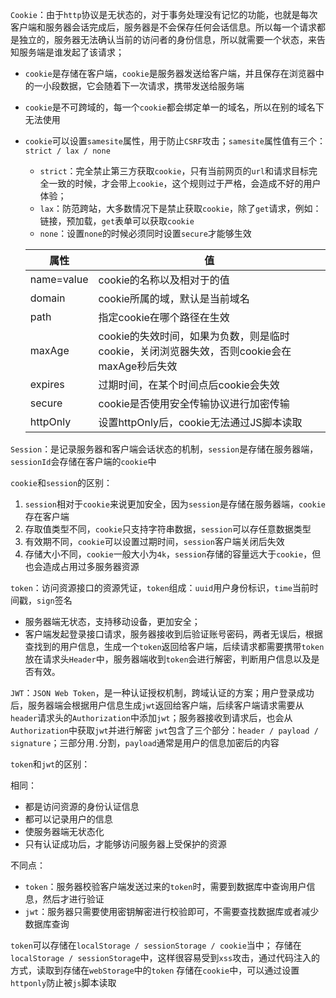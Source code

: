 `Cookie`：由于`http`协议是无状态的，对于事务处理没有记忆的功能，也就是每次客户端和服务器会话完成后，服务器是不会保存任何会话信息。所以每一个请求都是独立的，服务器无法确认当前的访问者的身份信息，所以就需要一个状态，来告知服务端是谁发起了该请求；

* `cookie`是存储在客户端，`cookie`是服务器发送给客户端，并且保存在浏览器中的一小段数据，它会随着下一次请求，携带发送给服务端

* `cookie`是不可跨域的，每一个`cookie`都会绑定单一的域名，所以在别的域名下无法使用

* `cookie`可以设置`samesite`属性，用于防止`CSRF`攻击；`samesite`属性值有三个：`strict / lax / none`

  * `strict`：完全禁止第三方获取`cookie`，只有当前网页的`url`和请求目标完全一致的时候，才会带上`cookie`，这个规则过于严格，会造成不好的用户体验；
  * `lax`：防范跨站，大多数情况下是禁止获取`cookie`，除了`get`请求，例如：链接，预加载，`get`表单可以获取`cookie`
  * `none`：设置`none`的时候必须同时设置`secure`才能够生效
  
  | 属性       | 值                                                           |
  | ---------- | ------------------------------------------------------------ |
  | name=value | cookie的名称以及相对于的值                                   |
  | domain     | cookie所属的域，默认是当前域名                               |
  | path       | 指定cookie在哪个路径在生效                                   |
  | maxAge     | cookie的失效时间，如果为负数，则是临时cookie，关闭浏览器失效，否则cookie会在maxAge秒后失效 |
  | expires    | 过期时间，在某个时间点后cookie会失效                         |
  | secure     | cookie是否使用安全传输协议进行加密传输                       |
  | httpOnly   | 设置httpOnly后，cookie无法通过JS脚本读取                     |

`Session`：是记录服务器和客户端会话状态的机制，`session`是存储在服务器端，`sessionId`会存储在客户端的`cookie`中

`cookie`和`session`的区别：

1. `session`相对于`cookie`来说更加安全，因为`session`是存储在服务器端，`cookie`存在客户端
2. 存取值类型不同，`cookie`只支持字符串数据，`session`可以存任意数据类型
3. 有效期不同，`cookie`可以设置过期时间，`session`客户端关闭后失效
4. 存储大小不同，`cookie`一般大小为`4k`，`session`存储的容量远大于`cookie`，但也会造成占用过多服务器资源

`token`：访问资源接口的资源凭证，`token`组成：`uuid`用户身份标识，`time`当前时间戳，`sign`签名

* 服务器端无状态，支持移动设备，更加安全；
* 客户端发起登录接口请求，服务器接收到后验证账号密码，两者无误后，根据查找到的用户信息，生成一个`token`返回给客户端，后续请求都需要携带`token`放在请求头`Header`中，服务器端收到`token`会进行解密，判断用户信息以及是否有效。

`JWT`：`JSON Web Token`，是一种认证授权机制，跨域认证的方案；用户登录成功后，服务器端会根据用户信息生成`jwt`返回给客户端，后续客户端请求需要从`header`请求头的`Authorization`中添加`jwt`；服务器接收到请求后，也会从`Authorization`中获取`jwt`并进行解密
`jwt`包含了三个部分：`header / payload / signature`；三部分用`.`分割，`payload`通常是用户的信息加密后的内容

`token`和`jwt`的区别：

相同：

* 都是访问资源的身份认证信息
* 都可以记录用户的信息
* 使服务器端无状态化
* 只有认证成功后，才能够访问服务器上受保护的资源

不同点：

* `token`：服务器校验客户端发送过来的`token`时，需要到数据库中查询用户信息，然后才进行验证
* `jwt`：服务器只需要使用密钥解密进行校验即可，不需要查找数据库或者减少数据库查询

`token`可以存储在`localStorage / sessionStorage / cookie`当中；
存储在`localStorage / sessionStorage`中，这样很容易受到`xss`攻击，通过代码注入的方式，读取到存储在`webStorage`中的`token`
存储在`cookie`中，可以通过设置`httponly`防止被`js`脚本读取